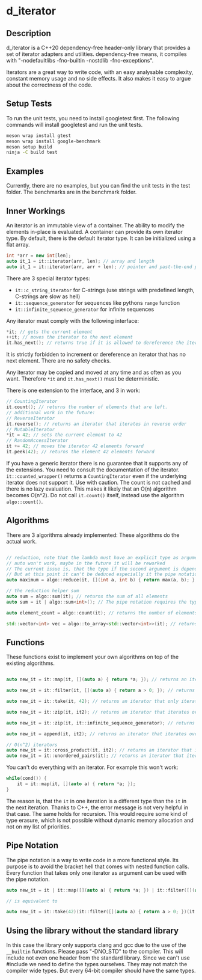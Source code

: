 # d_iterator

## Description

d_iterator is a C++20 dependency-free header-only library that provides a set of iterator adapters and utilities.
dependency-free means, it compiles with "-nodefaultlibs -fno-builtin -nostdlib -fno-exceptions".

Iterators are a great way to write code, with an easy analysable complexity, constant memory usage and no side effects.
It also makes it easy to argue about the correctness of the code.

## Setup Tests

To run the unit tests, you need to install googletest first.
The following commands will install googletest and run the unit tests.

```bash
meson wrap install gtest
meson wrap install google-benchmark
meson setup build
ninja -C build test
```

## Examples

Currently, there are no examples, but you can find the unit tests in the test folder.
The benchmarks are in the benchmark folder.

## Inner Workings

An iterator is an immutable view of a container.
The ability to modify the elements in-place is evaluated.
A container can provide its own iterator type.
By default, there is the default iterator type.
It can be initialized using a flat array.

```cpp
int *arr = new int[len];
auto it_1 = it::iterator(arr, len); // array and length
auto it_1 = it::iterator(arr, arr + len); // pointer and past-the-end pointer pair
```

There are 3 special iterator types:

- `it::c_string_iterator` for C-strings (use strings with predefined length, C-strings are slow as hell)
- `it::sequence_generator` for sequences like pythons `range` function
- `it::infinite_sqeuence_generator` for infinite sequences

Any iterator must comply with the following interface:

```cpp
*it; // gets the current element
++it; // moves the iterator to the next element
it.has_next(); // returns true if it is allowed to dereference the iterator
```

It is strictly forbidden to increment or dereference an iterator that has no next element.
There are no safety checks.

Any iterator may be copied and moved at any time and as often as you want.
Therefore `*it` and `it.has_next()` must be deterministic.

There is one extension to the interface, and 3 in work:

```cpp
// CountingIterator
it.count(); // returns the number of elements that are left.
// additional work in the future:
// ReverseIterator
it.reverse(); // returns an iterator that iterates in reverse order
// MutableIterator
*it = 42; // sets the current element to 42
// RandomAccessIterator
it += 42; // moves the iterator 42 elements forward
it.peek(42); // returns the element 42 elements forward
```

If you have a generic iterator there is no guarantee that it supports any of the extensions.
You need to consult the documentation of the iterator.
`it::counted_wrapper()` returns a `CountingIterator` even if the underlying iterator does not support it.
Use with caution.
The count is not cached and there is no lazy evaluation.
This makes it likely that an O(n) algorithm becomes O(n^2).
Do not call `it.count()` itself, instead use the algorithm `algo::count()`.

## Algorithms

There are 3 algorithms already implemented:
These algorithms do the actual work.

```cpp

// reduction, note that the lambda must have an explicit type as argument
// auto won't work, maybe in the future it will be reworked
// The current issue is, that the type if the second argument is dependent of the iterator type
// But at this point it can't be deduced especially it the pipe notation is used
auto maximum = algo::reduce(it, [](int a, int b) { return max(a, b); }, 0); // returns the maximum element

// the reduction helper sum
auto sum = algo::sum(it); // returns the sum of all elements
auto sum = it | algo::sum<int>(); // The pipe notation requires the type to be specified

auto element_count = algo::count(it); // returns the number of elements

std::vector<int> vec = algo::to_array<std::vector<int>>(it); // returns a vector with all elements
```

## Functions

These functions exist to implement your own algorithms on top of the existing algorithms.

```cpp

auto new_it = it::map(it, [](auto a) { return *a; }); // returns an iterator that applies the function to each element

auto new_it = it::filter(it, [](auto a) { return a > 0; }); // returns an iterator that only iterates over elements that satisfy the predicate

auto new_it = it::take(it, 42); // returns an iterator that only iterates over the first 42 elements

auto new_it = it::zip(it, it2); // returns an iterator that iterates over both iterators at the same time

auto new_it = it::zip(it, it::infinite_sequence_generator); // returns an iterator that emumerates the elements of the first iterator

auto new_it = append(it, it2); // returns an iterator that iterates over the first iterator and then over the second iterator

// O(n^2) iterators
auto new_it = it::cross_product(it, it2); // returns an iterator that iterates over all pairs of elements of both iterators
auto new_it = it::unordered_pairs(it); // returns an iterator that iterates over all unordered pairs of elements of the iterator
```

You can't do everything with an iterator.
For example this won't work:

```cpp
while(cond()) {
    it = it::map(it, [](auto a) { return *a; });
}
```

The reason is, that the `it` in one iteration is a different type than the `it` in the next iteration.
Thanks to C++, the error message is not very helpful in that case.
The same holds for recursion.
This would require some kind of type erasure, which is not possible without dynamic memory allocation and not on my list
of priorities.

## Pipe Notation

The pipe notation is a way to write code in a more functional style.
Its purpose is to avoid the bracket hell that comes with nested function calls.
Every function that takes only one iterator as argument can be used with the pipe notation.

```cpp
auto new_it = it | it::map([](auto a) { return *a; }) | it::filter([](auto a) { return a > 0; }) | it::take(42);

// is equivalent to

auto new_it = it::take(42)(it::filter([](auto a) { return a > 0; })(it::map([](auto a) { return *a; })(it)));
```

## Using the library without the standard library

In this case the library only supports clang and gcc due to the use of the `__builtin` functions.
Please pass "-DNO_STD" to the compiler.
This will include not even one header from the standard library.
Since we can't use #include <cstdint> we need to define the types ourselves.
They may not match the compiler wide types.
But every 64-bit compiler should have the same types.


